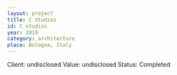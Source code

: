 ```yaml
---
layout: project
title: C Studios
id: C_studios
year: 2019
category: architecture
place: Bologna, Italy
---
```

Client: undisclosed
Value: undisclosed
Status: Completed
